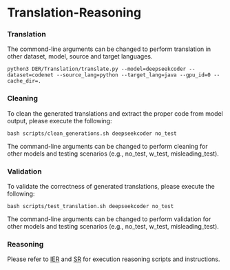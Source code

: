 # Translation-Reasoning

### Translation

The commond-line arguments can be changed to perform translation in other dataset, model, source and target languages.

```
python3 DER/Translation/translate.py --model=deepseekcoder --dataset=codenet --source_lang=python --target_lang=java --gpu_id=0 --cache_dir=.
```

### Cleaning
To clean the generated translations and extract the proper code from model output, please execute the following:

```
bash scripts/clean_generations.sh deepseekcoder no_test
```

The command-line arguments can be changed to perform cleaning for other models and testing scenarios (e.g., no_test, w_test, misleading_test).

### Validation
To validate the correctness of generated translations, please execute the following:

```
bash scripts/test_translation.sh deepseekcoder no_test
```

The command-line arguments can be changed to perform validation for other models and testing scenarios (e.g., no_test, w_test, misleading_test).

### Reasoning
Please refer to [IER](./IER/) and [SR](./SR/) for execution reasoning scripts and instructions.
